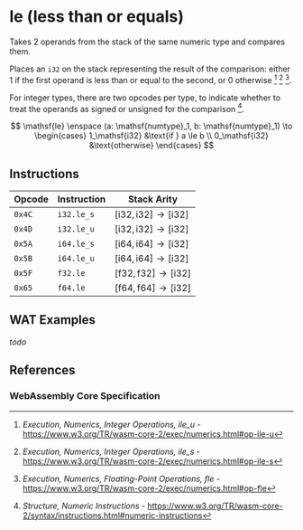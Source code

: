 
# le (less than or equals)

Takes 2 operands from the stack of the same numeric type and compares them.

Places an `i32` on the stack representing the result of the comparison: either 1 if the first operand is less than or equal to the second, or 0 otherwise [^§4.3.2-ile-u] [^§4.3.2-ile-s] [^§4.3.3-fle].

For integer types, there are two opcodes per type, to indicate whether to treat the operands as signed or unsigned for the comparison [^§2.4.1].

$$
\mathsf{le} \enspace (a: \mathsf{numtype}_1, b: \mathsf{numtype}_1) \to \begin{cases}
  1_\mathsf{i32} &\text{if } a \le b \\
  0_\mathsf{i32} &\text{otherwise}
\end{cases}
$$



## Instructions

| Opcode | Instruction | Stack Arity |
|--------|-------------|-----------|
| `0x4C` | `i32.le_s`  | $[ \mathsf{i32}, \mathsf{i32} ] \to [ \mathsf{i32} ]$ |
| `0x4D` | `i32.le_u`  | $[ \mathsf{i32}, \mathsf{i32} ] \to [ \mathsf{i32} ]$ |
| `0x5A` | `i64.le_s`  | $[ \mathsf{i64}, \mathsf{i64} ] \to [ \mathsf{i32} ]$ |
| `0x5B` | `i64.le_u`  | $[ \mathsf{i64}, \mathsf{i64} ] \to [ \mathsf{i32} ]$ |
| `0x5F` | `f32.le`    | $[ \mathsf{f32}, \mathsf{f32} ] \to [ \mathsf{i32} ]$ |
| `0x65` | `f64.le`    | $[ \mathsf{f64}, \mathsf{f64} ] \to [ \mathsf{i32} ]$ |



## WAT Examples

_todo_


## References

### WebAssembly Core Specification

[^§2.4.1]: _Structure, Numeric Instructions_ - <https://www.w3.org/TR/wasm-core-2/syntax/instructions.html#numeric-instructions>
[^§4.3.2-ile-u]: _Execution, Numerics, Integer Operations, ile_u_ - <https://www.w3.org/TR/wasm-core-2/exec/numerics.html#op-ile-u>
[^§4.3.2-ile-s]: _Execution, Numerics, Integer Operations, ile_s_ - <https://www.w3.org/TR/wasm-core-2/exec/numerics.html#op-ile-s>
[^§4.3.3-fle]: _Execution, Numerics, Floating-Point Operations, fle_ - <https://www.w3.org/TR/wasm-core-2/exec/numerics.html#op-fle>

